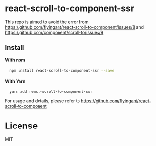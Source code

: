 # react-scroll-to-component-ssr
This repo is aimed to avoid the error from https://github.com/flyingant/react-scroll-to-component/issues/8 and https://github.com/component/scroll-to/issues/9

## Install

#### With npm

```sh
  npm install react-scroll-to-component-ssr --save
```

#### With Yarn


```sh
  yarn add react-scroll-to-component-ssr
```

For usage and details, please refer to https://github.com/flyingant/react-scroll-to-component

# License

MIT

